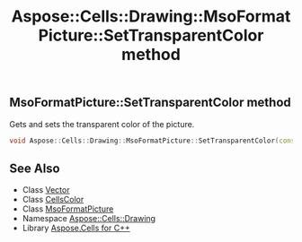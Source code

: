 ﻿---
title: Aspose::Cells::Drawing::MsoFormatPicture::SetTransparentColor method
linktitle: SetTransparentColor
second_title: Aspose.Cells for C++ API Reference
description: 'Aspose::Cells::Drawing::MsoFormatPicture::SetTransparentColor method. Gets and sets the transparent color of the picture in C++.'
type: docs
weight: 2500
url: /cpp/aspose.cells.drawing/msoformatpicture/settransparentcolor/
---
## MsoFormatPicture::SetTransparentColor method


Gets and sets the transparent color of the picture.

```cpp
void Aspose::Cells::Drawing::MsoFormatPicture::SetTransparentColor(const CellsColor &value)
```

## See Also

* Class [Vector](../../../aspose.cells/vector/)
* Class [CellsColor](../../../aspose.cells/cellscolor/)
* Class [MsoFormatPicture](../)
* Namespace [Aspose::Cells::Drawing](../../)
* Library [Aspose.Cells for C++](../../../)
